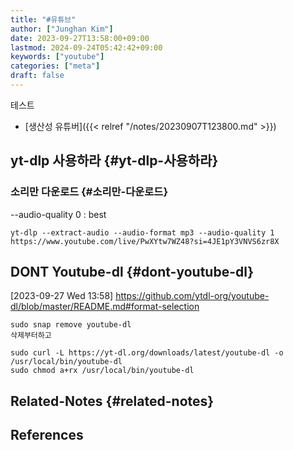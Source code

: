 ```yaml
---
title: "#유튜브"
author: ["Junghan Kim"]
date: 2023-09-27T13:58:00+09:00
lastmod: 2024-09-24T05:42:42+09:00
keywords: ["youtube"]
categories: ["meta"]
draft: false
---
```


테스트

-   [생산성 유튜버]({{< relref "/notes/20230907T123800.md" >}})


## yt-dlp 사용하라 {#yt-dlp-사용하라}




### 소리만 다운로드 {#소리만-다운로드}



--audio-quality 0 : best

```text
yt-dlp --extract-audio --audio-format mp3 --audio-quality 1 https://www.youtube.com/live/PwXYtw7WZ48?si=4JE1pY3VNVS6zr8X
```


## DONT Youtube-dl {#dont-youtube-dl}

<span class="timestamp-wrapper"><span class="timestamp">[2023-09-27 Wed 13:58]</span></span> <https://github.com/ytdl-org/youtube-dl/blob/master/README.md#format-selection>

```text
sudo snap remove youtube-dl
삭제부터하고

sudo curl -L https://yt-dl.org/downloads/latest/youtube-dl -o /usr/local/bin/youtube-dl
sudo chmod a+rx /usr/local/bin/youtube-dl
```


## Related-Notes {#related-notes}

## References

<style>.csl-entry{text-indent: -1.5em; margin-left: 1.5em;}</style><div class="csl-bib-body">
</div>
